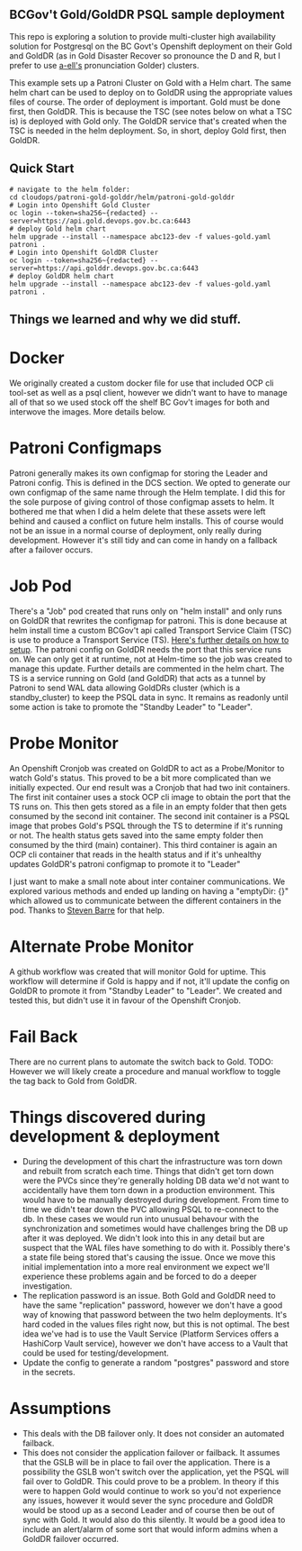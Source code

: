 ## BCGov't Gold/GoldDR PSQL sample deployment
This repo is exploring a solution to provide multi-cluster high availability solution for Postgresql on the BC Govt's Openshift deployment on their Gold and GoldDR (as in Gold Disaster Recover so pronounce the D and R, but I prefer to use [a-ell's](https://github.com/a-ell) pronunciation Golder) clusters.

This example sets up a Patroni Cluster on Gold with a Helm chart. The same helm chart can be used to deploy on to GoldDR using the appropriate values files of course. The order of deployment is important. Gold must be done first, then GoldDR.  This is because the TSC (see notes below on what a TSC is) is deployed with Gold only. The GoldDR service that's created when the TSC is needed in the helm deployment. So, in short, deploy Gold first, then GoldDR.

## Quick Start

```
# navigate to the helm folder:
cd cloudops/patroni-gold-golddr/helm/patroni-gold-golddr
# Login into Openshift Gold Cluster
oc login --token=sha256~{redacted} --server=https://api.gold.devops.gov.bc.ca:6443
# deploy Gold helm chart
helm upgrade --install --namespace abc123-dev -f values-gold.yaml patroni .
# Login into Openshift GoldDR Cluster
oc login --token=sha256~{redacted} --server=https://api.golddr.devops.gov.bc.ca:6443
# deploy GoldDR helm chart
helm upgrade --install --namespace abc123-dev -f values-gold.yaml patroni .
```

## Things we learned and why we did stuff.
# Docker
We originally created a custom docker file for use that included OCP cli tool-set as well as a psql client, however we didn't want to have to manage all of that so we used stock off the shelf BC Gov't images for both and interwove the images. More details below.

# Patroni Configmaps
Patroni generally makes its own configmap for storing the Leader and Patroni config.  This is defined in the DCS section. We opted to generate our own configmap of the same name through the Helm template. I did this for the sole purpose of giving control of those configmap assets to helm. It bothered me that when I did a helm delete that these assets were left behind and caused a conflict on future helm installs. This of course would not be an issue in a normal course of deployment, only really during development. However it's still tidy and can come in handy on a fallback after a failover occurs.

# Job Pod
There's a "Job" pod created that runs only on "helm install" and only runs on GoldDR that rewrites the configmap for patroni. This is done because at helm install time a custom BCGov't api called Transport Service Claim (TSC) is use to produce a Transport Service (TS). [Here's further details on how to setup](https://beta-docs.developer.gov.bc.ca/set-up-tcp-connectivity-on-private-cloud-openshift-platform/). The patroni config on GoldDR needs the port that this service runs on. We can only get it at runtime, not at Helm-time so the job was created to manage this update. Further details are commented in the helm chart. The TS is a service running on Gold (and GoldDR) that acts as a tunnel by Patroni to send WAL data allowing GoldDRs cluster (which is a standby_cluster) to keep the PSQL data in sync. It remains as readonly until some action is take to promote the "Standby Leader" to "Leader".

# Probe Monitor
An Openshift Cronjob was created on GoldDR to act as a Probe/Monitor to watch Gold's status. This proved to be a bit more complicated than we initially expected.
Our end result was a Cronjob that had two init containers. The first init container uses a stock OCP cli image to obtain the port that the TS runs on. This then gets stored as a file in an empty folder that then gets consumed by the second init container. The second init container is a PSQL image that probes Gold's PSQL through the TS to determine if it's running or not. The health status gets saved into the same empty folder then consumed by the third (main) container).  This third container is again an OCP cli container that reads in the health status and if it's unhealthy updates GoldDR's patroni configmap to promote it to "Leader"

I just want to make a small note about inter container communications. We explored various methods and ended up landing on having a "emptyDir: {}" which allowed us to communicate between the different containers in the pod. Thanks to [Steven Barre](https://github.com/StevenBarre) for that help.
# Alternate Probe Monitor
A github workflow was created that will monitor Gold for uptime. This workflow will determine if Gold is happy and if not, it'll update the config on GoldDR to promote it from "Standby Leader" to "Leader". We created and tested this, but didn't use it in favour of the Openshift Cronjob.

# Fail Back
There are no current plans to automate the switch back to Gold. TODO: However we will likely create a procedure and manual workflow to toggle the tag back to Gold from GoldDR.

# Things discovered during development & deployment
- During the development of this chart the infrastructure was torn down and rebuilt from scratch each time.  Things that didn't get torn down were the PVCs since they're generally holding DB data we'd not want to accidentally have them torn down in a production environment.  This would have to be manually destroyed during development. From time to time we didn't tear down the PVC allowing PSQL to re-connect to the db.  In these cases we would run into unusual behavour with the synchronization and sometimes would have challenges bring the DB up after it was deployed. We didn't look into this in any detail but are suspect that the WAL files have something to do with it. Possibly there's a state file being stored that's causing the issue. Once we move this initial implementation into a more real environment we expect we'll experience these problems again and be forced to do a deeper investigation.
- The replication password is an issue. Both Gold and GoldDR need to have the same "replication" password, however we don't have a good way of knowing that password between the two helm deployments.  It's hard coded in the values files right now, but this is not optimal. The best idea we've had is to use the Vault Service (Platform Services offers a HashiCorp Vault service), however we don't have access to a Vault that could be used for testing/development.
- Update the config to generate a random "postgres" password and store in the secrets.

# Assumptions
- This deals with the DB failover only. It does not consider an automated failback.
- This does not consider the application failover or failback. It assumes that the GSLB will be in place to fail over the application. There is a possibility the GSLB won't switch over the application, yet the PSQL will fail over to GoldDR. This could prove to be a problem. In theory if this were to happen Gold would continue to work so you'd not experience any issues, however it would sever the sync procedure and GoldDR would be stood up as a second Leader and of course then be out of sync with Gold. It would also do this silently. It would be a good idea to include an alert/alarm of some sort that would inform admins when a GoldDR failover occurred.
